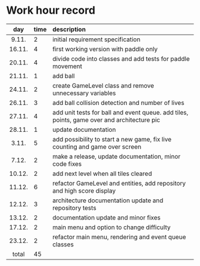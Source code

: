 # Work hour record

| day   | time | description  |
| :----:|:-----| :-----|
| 9.11. |   2  | initial requirement specification |
| 16.11.|   4  | first working version with paddle only |
| 20.11.|   4  | divide code into classes and add tests for paddle movement |
| 21.11.|   1  | add ball |
| 24.11.|   2  | create GameLevel class and remove unnecessary variables |
| 26.11.|   3  | add ball collision detection and number of lives |
| 27.11.|   4  | add unit tests for ball and event queue. add tiles, points, game over and architecture pic |
| 28.11.|   1  | update documentation |
|  3.11.|   5  | add possibility to start a new game, fix live counting and game over screen |
|  7.12.|   2  | make a release, update documentation, minor code fixes|
| 10.12.|   2  | add next level when all tiles cleared |
| 11.12.|   6  | refactor GameLevel and entities, add repository and high score display |
| 12.12.|   3  | architecture documentation update and repository tests |
| 13.12.|   2  | documentation update and minor fixes |
| 17.12.|   2  | main menu and option to change difficulty |
| 23.12.|   2  | refactor main menu, rendering and event queue classes |
| total |  45  | 
